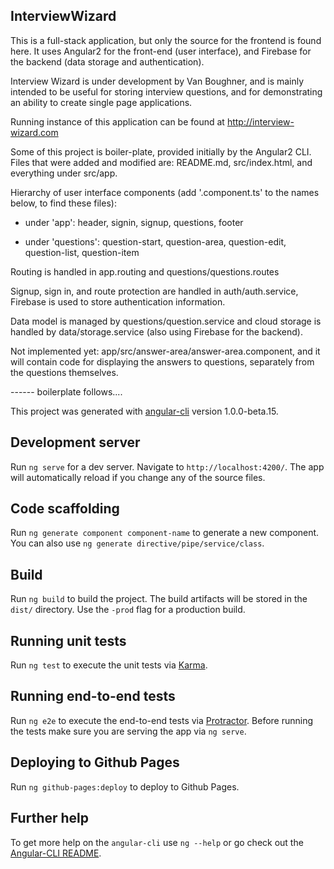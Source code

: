 ## InterviewWizard

This is a full-stack application, but only the source for the frontend is found here. It uses Angular2 for the front-end (user interface), and Firebase for the backend (data storage and authentication).

Interview Wizard is under development by Van Boughner, and is mainly intended to be useful for storing interview questions, and for demonstrating an ability to create single page applications.

Running instance of this application can be found at http://interview-wizard.com

Some of this project is boiler-plate, provided initially by the Angular2 CLI. Files that were added and modified are: README.md, src/index.html, and everything under src/app. 

Hierarchy of user interface components (add '.component.ts' to the names below, to find these files):

- under 'app': header, signin, signup, questions, footer

- under 'questions': question-start, question-area, question-edit, question-list, question-item


Routing is handled in app.routing and questions/questions.routes
 
Signup, sign in, and route protection are handled in auth/auth.service, Firebase is used to store authentication information.

Data model is managed by questions/question.service and cloud storage is handled by data/storage.service (also using Firebase for the backend).

Not implemented yet: app/src/answer-area/answer-area.component, and it will contain code for displaying the answers to questions, separately from the questions themselves.



------ boilerplate follows....

This project was generated with [angular-cli](https://github.com/angular/angular-cli) version 1.0.0-beta.15.

## Development server
Run `ng serve` for a dev server. Navigate to `http://localhost:4200/`. The app will automatically reload if you change any of the source files.

## Code scaffolding

Run `ng generate component component-name` to generate a new component. You can also use `ng generate directive/pipe/service/class`.

## Build

Run `ng build` to build the project. The build artifacts will be stored in the `dist/` directory. Use the `-prod` flag for a production build.

## Running unit tests

Run `ng test` to execute the unit tests via [Karma](https://karma-runner.github.io).

## Running end-to-end tests

Run `ng e2e` to execute the end-to-end tests via [Protractor](http://www.protractortest.org/). 
Before running the tests make sure you are serving the app via `ng serve`.

## Deploying to Github Pages

Run `ng github-pages:deploy` to deploy to Github Pages.

## Further help

To get more help on the `angular-cli` use `ng --help` or go check out the [Angular-CLI README](https://github.com/angular/angular-cli/blob/master/README.md).
